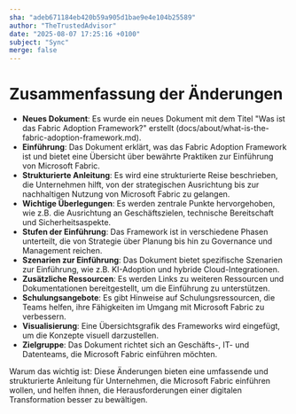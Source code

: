 ```yaml
---
sha: "adeb671184eb420b59a905d1bae9e4e104b25589"
author: "TheTrustedAdvisor"
date: "2025-08-07 17:25:16 +0100"
subject: "Sync"
merge: false
---
```


# Zusammenfassung der Änderungen

- **Neues Dokument**: Es wurde ein neues Dokument mit dem Titel "Was ist das Fabric Adoption Framework?" erstellt (docs/about/what-is-the-fabric-adoption-framework.md).
- **Einführung**: Das Dokument erklärt, was das Fabric Adoption Framework ist und bietet eine Übersicht über bewährte Praktiken zur Einführung von Microsoft Fabric.
- **Strukturierte Anleitung**: Es wird eine strukturierte Reise beschrieben, die Unternehmen hilft, von der strategischen Ausrichtung bis zur nachhaltigen Nutzung von Microsoft Fabric zu gelangen.
- **Wichtige Überlegungen**: Es werden zentrale Punkte hervorgehoben, wie z.B. die Ausrichtung an Geschäftszielen, technische Bereitschaft und Sicherheitsaspekte.
- **Stufen der Einführung**: Das Framework ist in verschiedene Phasen unterteilt, die von Strategie über Planung bis hin zu Governance und Management reichen.
- **Szenarien zur Einführung**: Das Dokument bietet spezifische Szenarien zur Einführung, wie z.B. KI-Adoption und hybride Cloud-Integrationen.
- **Zusätzliche Ressourcen**: Es werden Links zu weiteren Ressourcen und Dokumentationen bereitgestellt, um die Einführung zu unterstützen.
- **Schulungsangebote**: Es gibt Hinweise auf Schulungsressourcen, die Teams helfen, ihre Fähigkeiten im Umgang mit Microsoft Fabric zu verbessern.
- **Visualisierung**: Eine Übersichtsgrafik des Frameworks wird eingefügt, um die Konzepte visuell darzustellen.
- **Zielgruppe**: Das Dokument richtet sich an Geschäfts-, IT- und Datenteams, die Microsoft Fabric einführen möchten.

Warum das wichtig ist: Diese Änderungen bieten eine umfassende und strukturierte Anleitung für Unternehmen, die Microsoft Fabric einführen wollen, und helfen ihnen, die Herausforderungen einer digitalen Transformation besser zu bewältigen.

